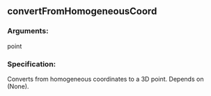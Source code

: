 ## convertFromHomogeneousCoord
### Arguments: 
point
### Specification: 
Converts from homogeneous coordinates to a 3D point. Depends on (None).
